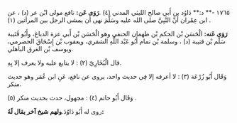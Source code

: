 ١٧٦٥ -** د:** دَاوُد بن أَبي صالح الليثي المدني (٤) .**رَوَى عَن:** نافع مولى ابْن عر (د) ، عن ابن عِمْران أَنَّ النَّبِيَّ صلى الله عليه وسَلَّمَ نهى أن يمشي الرجل بين المرأتين (١) .

**رَوَى عَنه:** الْحَسَن بْن الحكم بْن طهمان الحنفي وهو الْحَسَن بْن أَبي عزة الدباغ، وأَبُو قُتَيبة سَلْم بْن قتيبة (د) ، وسلمة بْن تمام أَبُو عَبْد اللَّهِ الشقري، ويعقوب بْن إِسْحَاقَ الحضرمي، ويوسف بْن الغرق الباهلي.

قال الْبُخَارِيّ (٢) : لا يتابع عليه ولا يعرف إلا بِهِ.

وَقَال أَبُو زُرْعَة (٣) : لا أعرفه إلا فِي حديث واحد، يروى عن نافع، عَنِ ابن عُمَر وهو حديث منكر.

وَقَال أَبُو حاتم (٤) : مجهول، حدث بحديث منكر (٥) .

روى له أَبُو دَاوُدَ.**ولهم شيخ آخر يقال لَهُ:**
